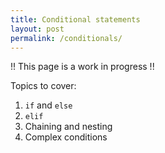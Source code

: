 ```yaml
---
title: Conditional statements
layout: post
permalink: /conditionals/
---
```


!! This page is a work in progress !!

Topics to cover:
1. `if` and `else`
2. `elif`
3. Chaining and nesting
4. Complex conditions
